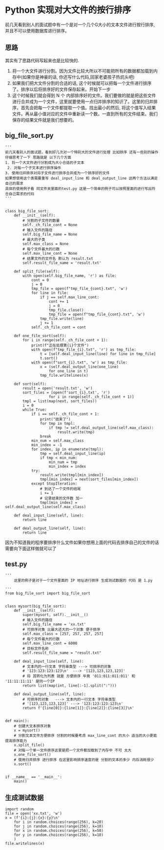 # Python 实现对大文件的按行排序

前几天看到别人的面试题中有一个是对一个几个G大小的文本文件进行按行排序, 并且不可以使用数据库进行排序。

## 思路

其实有了思路代码写起来也是比较快的.

1.  将一个大文件进行分割。因为文件比较大所以不可能把所有的数据都加载到内存中(如果你是神豪的话, 你还写什么代码,回家老婆孩子热炕头吧)
2. 如果我们把大文件分割的合适的话, 这个时候就可以把每一个文件进行排序了。排序以后将排序好的文件保存起来。开始下一步
3. 这个时候我们就会得到 N 个 内部排序好的文件。我们要做的就是把这些文件进行合并成为一个文件，这里就要使用一点归并排序的知识了。这里的归并排序，首先会把每一个文件都提取一个值。找出最小的然后, 将这个值写入结果文件。再从最小值对应的文件中重新读一个数。一直到所有的文件结束。我们保存的结果文件就是我们想要的。

## big_file_sort.py

    '''
    前几天看别人的面试题，看到好几次对一个特别大的文件进行处理 比如排序 还有一些别的操作
    仔细思考了一下 思路就是 以下几个方面
    1. 将一个大文件进行分割成为大小合适的子文本
     2. 对每一个子文本进行排序操作
    3. 使用归并排序对将子文件进行排序合并成为一个排序好的文件
    如果想使用这个类需要重写 deal_input_line 和 deal_output_line 这两个方法以满足自己的需求
    具体的使用例子看 同文件夹里面的test.py 这是一个简单的例子可以按照里面的进行写出符合自己需求的代码
    '''


    class big_file_sort:
        def __init__(self):
            # 分割的子文件的数量
            self._ch_file_cont = None
            # 输入文件的路径
            self.big_file_name = None
            # 最大的子类
            self.max_class = None
            # 每个文件最大的行数
            self.max_line_cont = None
            # 结果文件的文件名 默认为 result.txt
            self.result_file_name = 'result.txt'

        def split_file(self):
            with open(self.big_file_name, 'r') as file:
                cont = 0
                j = 0
                tmp_file = open(f"tmp_file_{cont}.txt", 'w')
                for line in file:
                    if j == self.max_line_cont:
                        cont += 1
                        j = 0
                        tmp_file.close()
                        tmp_file = open(f"tmp_file_{cont}.txt", 'w')
                    tmp_file.write(line)
                    j += 1
                self._ch_file_cont = cont

        def one_file_sort(self):
            for i in range(self._ch_file_cont + 1):
                print(f"正在处理第{i}个文件")
                with open(f"tmp_file_{i}.txt", 'r') as tmp_file:
                    t = [self.deal_input_line(line) for line in tmp_file]
                    t.sort()
                with open(f"sort_{i}.txt", 'w') as tmp_file:
                    x = (self.deal_output_line(one_line)
                        for one_line in t)
                    tmp_file.writelines(x)

        def sort(self):
            result = open('result.txt', 'w')
            sort_files = [open(f'sort_{i}.txt', 'r')
                        for i in range(self._ch_file_cont + 1)]
            tmpl = list(map(next, sort_files))
            i = 0
            while True:
                if i == self._ch_file_cont + 1:
                    print("结束了")
                    for tmp in tmpl:
                        if tmp != self.deal_output_line(self.max_class):
                            result.write(tmp)
                    break
                min_num = self.max_class
                min_index = -1
                for index, ip in enumerate(tmpl):
                    tmp = self.deal_input_line(ip)
                    if tmp < min_num:
                        min_num = tmp
                        min_index = index
                try:
                    result.write(tmpl[min_index])
                    tmpl[min_index] = next(sort_files[min_index])
                except StopIteration:
                    # 到达了一个文件的结尾
                    i += 1
                    # 记录结束的文件数 加一
                    tmpl[min_index] = self.deal_output_line(self.max_class)

        def deal_input_line(self, line):
            return line

        def deal_output_line(self, line):
            return line

因为不知道我的程序要排序什么文件如果你想用上面的代码去排序自己的文件的话需要向下面这样做就可以了

## test.py

    '''
        这里的例子是对于一个文件里面的 IP 地址进行排序 生成测试数据的 代码 是 1.py

    '''
    from big_file_sort import big_file_sort


    class mysort(big_file_sort):
        def __init__(self):
            super(mysort, self).__init__()
            # 输入文件的路径
            self.big_file_name = 'xx.txt'
            # 可排序对象 比最大还大的一个对象 便于排序
            self.max_class = [257, 257, 257, 257]
            # 每个文件最大的行数
            self.max_line_cont = 6000
            # 目标文件名称
            self.result_file_name = "result.txt"

        def deal_input_line(self, line):
            # 文本内的一行文本 字符串类型 ---> 可排序的对象
            # '123:123:123:123\n'  ---> '[123,123,123,123]'
            # 将 其转化为列表 就是 方便排序 毕竟 '011:011:011:011' 和 '11:11:11:11' 是同一个IP
            return list(map(int, line[:-1].split(":")))

        def deal_output_line(self, line):
            # 可排序的对象   ---> 文本内的一行文本 字符串类型
            # '[123,123,123,123]' ---> '123:123:123:123\n'
            return f'{line[0]}:{line[1]}:{line[2]}:{line[3]}\n'


    def main():
        # 创建大文本排序对象
        x = mysort()
        # 分割文本文件方便排序 分割的时候要考虑 max_line_cont 的大小 适当的大小更能提高排序能力
        x.split_file()
        # 对每一个单一文件排序这里是把一个文件都加载到了内存中 不可 太大
        x.one_file_sort()
        # 使用归并排序 进行排序 在这里影响排序速度的是 分割的文本的多少 内存消耗很少
        x.sort()


    if __name__ == '__main__':
        main()

## 生成测试数据

    import random
    file = open('xx.txt', 'w')
    x = (f'{i}:{j}:{x}:{y}\n'
        for i in random.choices(range(256), k=20)
        for j in random.choices(range(256), k=10)
        for x in random.choices(range(256), k=50)
        for y in random.choices(range(256), k=10)
        )
    file.writelines(x)
